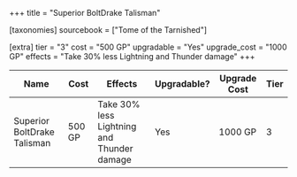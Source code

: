+++
title = "Superior BoltDrake Talisman"

[taxonomies]
sourcebook = ["Tome of the Tarnished"]

[extra]
tier = "3"
cost = "500 GP"
upgradable = "Yes"
upgrade_cost = "1000 GP"
effects = "Take 30% less Lightning and Thunder damage"
+++

| Name                          | Cost    | Effects                                                                                           | Upgradable? | Upgrade Cost | Tier |
| ----------------------------- | ------- | ----------------------------------------------------------------------------------------------- | ----------- | ------------ | ---- |
| Superior BoltDrake Talisman | 500 GP | Take 30% less Lightning and Thunder damage | Yes | 1000 GP | 3 |
